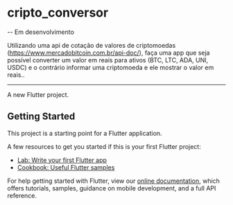 # cripto_conversor

-- Em desenvolvimento

Utilizando uma api de cotação de valores de criptomoedas (https://www.mercadobitcoin.com.br/api-doc/), faça uma app que seja possível converter um valor em reais para ativos (BTC, LTC, ADA, UNI, USDC) e o contrário informar uma criptomoeda e ele mostrar o valor em reais..

--------------------------------------------------------------------------

A new Flutter project.

## Getting Started

This project is a starting point for a Flutter application.

A few resources to get you started if this is your first Flutter project:

- [Lab: Write your first Flutter app](https://flutter.dev/docs/get-started/codelab)
- [Cookbook: Useful Flutter samples](https://flutter.dev/docs/cookbook)

For help getting started with Flutter, view our
[online documentation](https://flutter.dev/docs), which offers tutorials,
samples, guidance on mobile development, and a full API reference.
